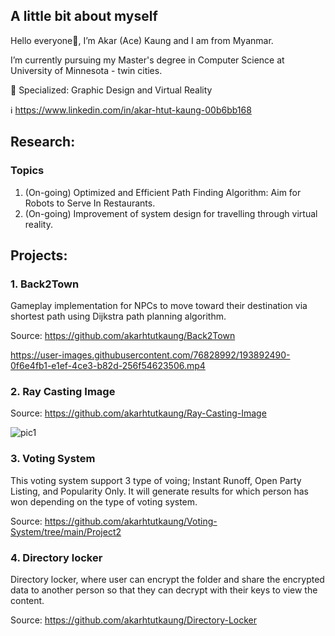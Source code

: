 ## A little bit about myself

Hello everyone👋, I’m Akar (Ace) Kaung and I am from Myanmar.

I’m currently pursuing my Master's degree in Computer Science at University of Minnesota - twin cities.

💪 Specialized: Graphic Design and Virtual Reality

ℹ️ https://www.linkedin.com/in/akar-htut-kaung-00b6bb168

## Research:
### Topics

1. (On-going) Optimized and Efficient Path Finding Algorithm: Aim for Robots to Serve In Restaurants.
2. (On-going) Improvement of system design for travelling through virtual reality.

## Projects:
### 1. Back2Town
Gameplay implementation for NPCs to move toward their destination via shortest path using Dijkstra path planning algorithm.

Source: https://github.com/akarhtutkaung/Back2Town

https://user-images.githubusercontent.com/76828992/193892490-0f6e4fb1-e1ef-4ce3-b82d-256f54623506.mp4

### 2. Ray Casting Image

Source: https://github.com/akarhtutkaung/Ray-Casting-Image

![pic1](https://user-images.githubusercontent.com/76828992/194259950-75a4f0cf-f0f6-4453-8b0c-cbf72f34f68c.jpg)

### 3. Voting System 

This voting system support 3 type of voing; Instant Runoff, Open Party Listing, and Popularity Only. It will generate results for which person has won depending on the type of voting system.

Source: https://github.com/akarhtutkaung/Voting-System/tree/main/Project2

### 4. Directory locker

Directory locker, where user can encrypt the folder and share the encrypted data to another person so that they can decrypt with their keys to view the content.

Source: https://github.com/akarhtutkaung/Directory-Locker



<!---
akarhtutkaung/akarhtutkaung is a ✨ special ✨ repository because its `README.md` (this file) appears on your GitHub profile.
You can click the Preview link to take a look at your changes.
--->
